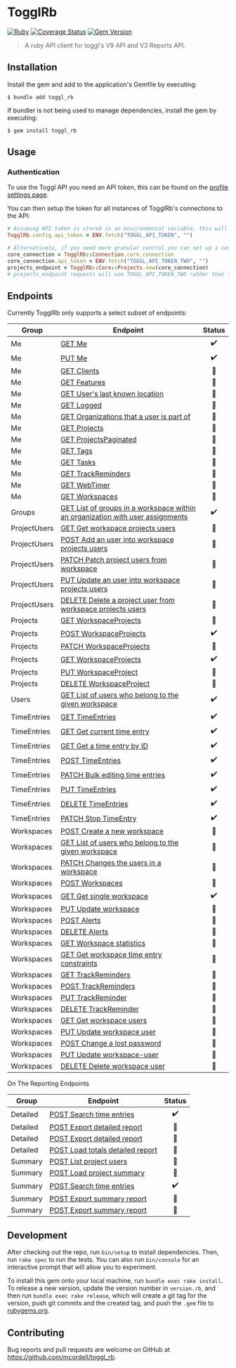 # TogglRb

[![Ruby](https://github.com/mcordell/toggl_rb/actions/workflows/ruby.yml/badge.svg)](https://github.com/mcordell/toggl_rb/actions/workflows/ruby.yml)
[![Coverage Status](https://coveralls.io/repos/github/mcordell/toggl_rb/badge.svg)](https://coveralls.io/github/mcordell/toggl_rb)
[![Gem Version](https://badge.fury.io/rb/toggl_rb.svg)](https://badge.fury.io/rb/toggl_rb.svg)

> A ruby API client for toggl's V9 API and V3 Reports API.

## Installation

Install the gem and add to the application's Gemfile by executing:

    $ bundle add toggl_rb

If bundler is not being used to manage dependencies, install the gem by executing:

    $ gem install toggl_rb

## Usage

### Authentication

To use the Toggl API you need an API token, this can be found on the [profile settings page](https://track.toggl.com/profile).

You can then setup the token for all instances of TogglRb's connections to the API:

```ruby
# Assuming API token is stored in an environmental variable, this will setup an API token for all TogglRb connections
TogglRb.config.api_token = ENV.fetch("TOGGL_API_TOKEN", "")

# Alternatively, if you need more granular control you can set up a connection and endpoints with a token:
core_connection = TogglRb::Connection.core_connection
core_connection.api_token = ENV.fetch("TOGGL_API_TOKEN_TWO", "")
projects_endpoint = TogglRb::Core::Projects.new(core_connection)
# projects_endpoint requests will use TOGGL_API_TOKEN_TWO rather than TOGGL_API_TOKEN setup globally
```

## Endpoints

Currently TogglRb only supports a select subset of endpoints:

| Group        | Endpoint                                                                                                                           | Status |
| ------------ | ---------------------------------------------------------------------------------------------------------------------------------- | :----: |
| Me           | [GET Me](https://engineering.toggl.com/docs/api/me/index.html#get-me)                                                              |   ✔️   |
| Me           | [PUT Me](https://engineering.toggl.com/docs/api/me/index.html#put-me)                                                              |   ✔️   |
| Me           | [GET Clients](https://engineering.toggl.com/docs/api/me/index.html#get-clients)                                                    |   🔲   |
| Me           | [GET Features](https://engineering.toggl.com/docs/api/me/index.html#get-features)                                                  |   🔲   |
| Me           | [GET User's last known location](https://engineering.toggl.com/docs/api/me/index.html#get-users-last-known-location)               |   🔲   |
| Me           | [GET Logged](https://engineering.toggl.com/docs/api/me/index.html#get-logged)                                                      |   🔲   |
| Me           | [GET Organizations that a user is part of][org-user-is-apart-of]                                                                   |   🔲   |
| Me           | [GET Projects](https://engineering.toggl.com/docs/api/me/index.html#get-projects)                                                  |   🔲   |
| Me           | [GET ProjectsPaginated](https://engineering.toggl.com/docs/api/me/index.html#get-projectspaginated)                                |   🔲   |
| Me           | [GET Tags](https://engineering.toggl.com/docs/api/me/index.html#get-tags)                                                          |   🔲   |
| Me           | [GET Tasks](https://engineering.toggl.com/docs/api/me/index.html#get-tasks)                                                        |   🔲   |
| Me           | [GET TrackReminders](https://engineering.toggl.com/docs/api/me/index.html#get-trackreminders)                                      |   🔲   |
| Me           | [GET WebTimer](https://engineering.toggl.com/docs/api/me/index.html#get-webtimer)                                                  |   🔲   |
| Me           | [GET Workspaces](https://engineering.toggl.com/docs/api/me/index.html#get-workspaces)                                              |   🔲   |
| Groups       | [GET List of groups in a workspace within an organization with user assignments][group-doc]                                        |   ✔️   |
| ProjectUsers | [GET Get workspace projects users](https://engineering.toggl.com/docs/api/projects#get-get-workspace-projects-users)               |   🔲   |
| ProjectUsers | [POST Add an user into workspace projects users][add-project-user]                                                                 |   🔲   |
| ProjectUsers | [PATCH Patch project users from workspace][patch-project-user]                                                                     |   🔲   |
| ProjectUsers | [PUT Update an user into workspace projects users][update-project-user]                                                            |   🔲   |
| ProjectUsers | [DELETE Delete a project user from workspace projects users][delete-project-user]                                                  |   🔲   |
| Projects     | [GET WorkspaceProjects](https://engineering.toggl.com/docs/api/projects#get-workspaceprojects)                                     |   🔲   |
| Projects     | [POST WorkspaceProjects](https://engineering.toggl.com/docs/api/projects#post-workspaceprojects)                                   |   ✔️   |
| Projects     | [PATCH WorkspaceProjects](https://engineering.toggl.com/docs/api/projects#patch-workspaceprojects)                                 |   🔲   |
| Projects     | [GET WorkspaceProjects](https://engineering.toggl.com/docs/api/projects#get-workspaceprojects)                                     |   ✔️   |
| Projects     | [PUT WorkspaceProject](https://engineering.toggl.com/docs/api/projects#put-workspaceproject)                                       |   🔲   |
| Projects     | [DELETE WorkspaceProject](https://engineering.toggl.com/docs/api/projects#delete-workspaceproject)                                 |   🔲   |
| Users        | [GET List of users who belong to the given workspace](workspace-users-doc)                                                         |   ✔️   |
| TimeEntries  | [GET TimeEntries](https://engineering.toggl.com/docs/api/time_entries#get-timeentries)                                             |   ✔️   |
| TimeEntries  | [GET Get current time entry](https://engineering.toggl.com/docs/api/time_entries#get-get-current-time-entry)                       |   ✔️   |
| TimeEntries  | [GET Get a time entry by ID](https://engineering.toggl.com/docs/api/time_entries#get-get-a-time-entry-by-id)                       |   ✔️   |
| TimeEntries  | [POST TimeEntries](https://engineering.toggl.com/docs/api/time_entries#post-timeentries)                                           |   ✔️   |
| TimeEntries  | [PATCH Bulk editing time entries](https://engineering.toggl.com/docs/api/time_entries#patch-bulk-editing-time-entries)             |   ✔️   |
| TimeEntries  | [PUT TimeEntries](https://engineering.toggl.com/docs/api/time_entries#put-timeentries)                                             |   ✔️   |
| TimeEntries  | [DELETE TimeEntries](https://engineering.toggl.com/docs/api/time_entries#delete-timeentries)                                       |   ✔️   |
| TimeEntries  | [PATCH Stop TimeEntry](https://engineering.toggl.com/docs/api/time_entries#patch-stop-timeentry)                                   |   ✔️   |
| Workspaces   | [POST Create a new workspace](https://engineering.toggl.com/docs/api/workspaces#post-create-a-new-workspace)                       |   🔲   |
| Workspaces   | [GET List of users who belong to the given workspace][list-users]                                                                  |   🔲   |
| Workspaces   | [PATCH Changes the users in a workspace](https://engineering.toggl.com/docs/api/workspaces#patch-changes-the-users-in-a-workspace) |   🔲   |
| Workspaces   | [POST Workspaces](https://engineering.toggl.com/docs/api/workspaces#post-workspaces)                                               |   🔲   |
| Workspaces   | [GET Get single workspace](https://engineering.toggl.com/docs/api/workspaces#get-get-single-workspace)                             |   ✔️   |
| Workspaces   | [PUT Update workspace](https://engineering.toggl.com/docs/api/workspaces#put-update-workspace)                                     |   🔲   |
| Workspaces   | [POST Alerts](https://engineering.toggl.com/docs/api/workspaces#post-alerts)                                                       |   🔲   |
| Workspaces   | [DELETE Alerts](https://engineering.toggl.com/docs/api/workspaces#delete-alerts)                                                   |   🔲   |
| Workspaces   | [GET Workspace statistics](https://engineering.toggl.com/docs/api/workspaces#get-workspace-statistics)                             |   🔲   |
| Workspaces   | [GET Get workspace time entry constraints][time-constraints]                                                                       |   🔲   |
| Workspaces   | [GET TrackReminders](https://engineering.toggl.com/docs/api/workspaces#get-trackreminders)                                         |   🔲   |
| Workspaces   | [POST TrackReminders](https://engineering.toggl.com/docs/api/workspaces#post-trackreminders)                                       |   🔲   |
| Workspaces   | [PUT TrackReminder](https://engineering.toggl.com/docs/api/workspaces#put-trackreminder)                                           |   🔲   |
| Workspaces   | [DELETE TrackReminder](https://engineering.toggl.com/docs/api/workspaces#delete-trackreminder)                                     |   🔲   |
| Workspaces   | [GET Get workspace users](https://engineering.toggl.com/docs/api/workspaces#get-get-workspace-users)                               |   🔲   |
| Workspaces   | [PUT Update workspace user](https://engineering.toggl.com/docs/api/workspaces#put-update-workspace-user)                           |   🔲   |
| Workspaces   | [POST Change a lost password](https://engineering.toggl.com/docs/api/workspaces#post-change-a-lost-password)                       |   🔲   |
| Workspaces   | [PUT Update workspace-user](https://engineering.toggl.com/docs/api/workspaces#put-update-workspace-user-1)                         |   🔲   |
| Workspaces   | [DELETE Delete workspace user](https://engineering.toggl.com/docs/api/workspaces#delete-delete-workspace-user)                     |   🔲   |

On The Reporting Endpoints

| Group    | Endpoint                                                                                                                         | Status |
| -------- | -------------------------------------------------------------------------------------------------------------------------------- | :----: |
| Detailed | [POST Search time entries](https://engineering.toggl.com/docs/reports/detailed_reports#post-search-time-entries)                 |   ✔️   |
| Detailed | [POST Export detailed report](https://engineering.toggl.com/docs/reports/detailed_reports#post-export-detailed-report)           |   🔲   |
| Detailed | [POST Export detailed report](https://engineering.toggl.com/docs/reports/detailed_reports#post-export-detailed-report-1)         |   🔲   |
| Detailed | [POST Load totals detailed report](https://engineering.toggl.com/docs/reports/detailed_reports#post-load-totals-detailed-report) |   🔲   |
| Summary  | [POST List project users](https://engineering.toggl.com/docs/reports/summary_reports#post-list-project-users)                    |   🔲   |
| Summary  | [POST Load project summary](https://engineering.toggl.com/docs/reports/summary_reports#post-load-project-summary)                |   🔲   |
| Summary  | [POST Search time entries](https://engineering.toggl.com/docs/reports/summary_reports#post-search-time-entries)                  |   ✔️   |
| Summary  | [POST Export summary report](https://engineering.toggl.com/docs/reports/summary_reports#post-export-summary-report)              |   🔲   |
| Summary  | [POST Export summary report](https://engineering.toggl.com/docs/reports/summary_reports#post-export-summary-report-1)            |   🔲   |

## Development

After checking out the repo, run `bin/setup` to install dependencies. Then, run `rake spec` to run the tests. You can also run `bin/console` for an interactive prompt that will allow you to experiment.

To install this gem onto your local machine, run `bundle exec rake install`. To release a new version, update the version number in `version.rb`, and then run `bundle exec rake release`, which will create a git tag for the version, push git commits and the created tag, and push the `.gem` file to [rubygems.org](https://rubygems.org).

## Contributing

Bug reports and pull requests are welcome on GitHub at https://github.com/mcordell/toggl_rb.

[group-doc]: https://engineering.toggl.com/docs/api/groups#get-list-of-groups-in-a-workspace-within-an-organization-with-user-assignments
[workspace-users-doc]: https://engineering.toggl.com/docs/api/workspaces#get-list-of-users-who-belong-to-the-given-workspace
[list-users]: https://engineering.toggl.com/docs/api/workspaces#get-list-of-users-who-belong-to-the-given-workspace
[time-constraints]: https://engineering.toggl.com/docs/api/workspaces#get-get-workspace-time-entry-constraints
[org-user-is-apart-of]: https://engineering.toggl.com/docs/api/me/index.html#get-organizations-that-a-user-is-part-of
[delete-project-user]: https://engineering.toggl.com/docs/api/projects#delete-delete-a-project-user-from-workspace-projects-users
[update-project-user]: https://engineering.toggl.com/docs/api/projects#put-update-an-user-into-workspace-projects-users
[patch-project-user]: https://engineering.toggl.com/docs/api/projects#patch-patch-project-users-from-workspace
[add-project-user]: https://engineering.toggl.com/docs/api/projects#post-add-an-user-into-workspace-projects-users
